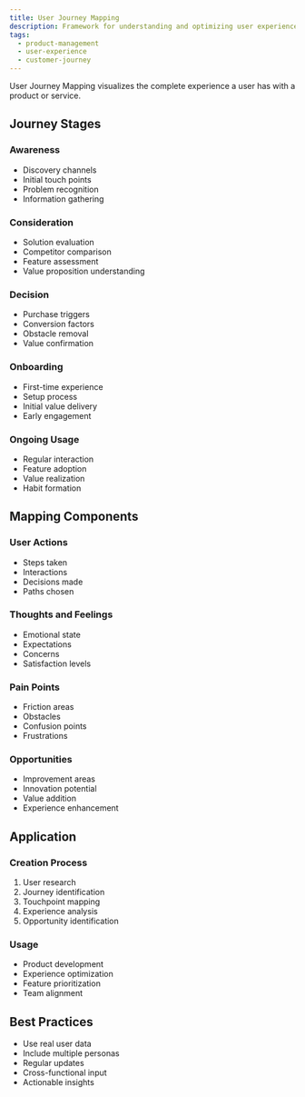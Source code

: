 ```yaml
---
title: User Journey Mapping
description: Framework for understanding and optimizing user experience
tags:
  - product-management
  - user-experience
  - customer-journey
---
```


User Journey Mapping visualizes the complete experience a user has with a product or service.

## Journey Stages

### Awareness
- Discovery channels
- Initial touch points
- Problem recognition
- Information gathering

### Consideration
- Solution evaluation
- Competitor comparison
- Feature assessment
- Value proposition understanding

### Decision
- Purchase triggers
- Conversion factors
- Obstacle removal
- Value confirmation

### Onboarding
- First-time experience
- Setup process
- Initial value delivery
- Early engagement

### Ongoing Usage
- Regular interaction
- Feature adoption
- Value realization
- Habit formation

## Mapping Components

### User Actions
- Steps taken
- Interactions
- Decisions made
- Paths chosen

### Thoughts and Feelings
- Emotional state
- Expectations
- Concerns
- Satisfaction levels

### Pain Points
- Friction areas
- Obstacles
- Confusion points
- Frustrations

### Opportunities
- Improvement areas
- Innovation potential
- Value addition
- Experience enhancement

## Application

### Creation Process
1. User research
2. Journey identification
3. Touchpoint mapping
4. Experience analysis
5. Opportunity identification

### Usage
- Product development
- Experience optimization
- Feature prioritization
- Team alignment

## Best Practices
- Use real user data
- Include multiple personas
- Regular updates
- Cross-functional input
- Actionable insights
